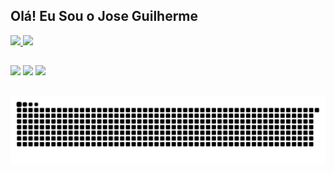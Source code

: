 ## Olá! Eu Sou o Jose Guilherme

<div>
  <a href="https://github.com/JCllem">
  <img height="160em" src="https://github-readme-stats.vercel.app/api?username=JCllem&show_icons=false&theme=synthwave&include_all_commits=true&count_private=true"/>
  <img height="160em" src="https://github-readme-stats.vercel.app/api/top-langs/?username=JCllem&layout=compact&langs_count=7&theme=synthwave"/>
</div>
  
  ##
  
<div>
  <a href="https://www.instagram.com/_gsouza.s/" target="_blank"><img src="https://img.shields.io/badge/-Instagram-%23E4405F?style=for-the-badge&logo=instagram&logoColor=white" target="_blank"></a>
  	<a href="https://www.twitch.tv/cllemfps" target="_blank"><img src="https://img.shields.io/badge/Twitch-9146FF?style=for-the-badge&logo=twitch&logoColor=white" target="_blank"></a>
  <a href = "mailto:joseguilherme.gui05@gmail.com"><img src="https://img.shields.io/badge/-Gmail-%23333?style=for-the-badge&logo=gmail&logoColor=white" target="_blank"></a>
  
 ##
  
  ![Snake animation](https://github.com/JCllem/JCllem/blob/output/github-contribution-grid-snake.svg)
  
  
</div>
